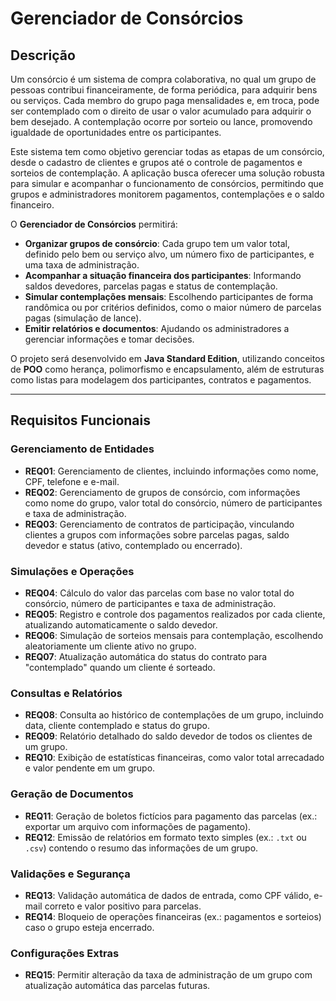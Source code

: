 # **Gerenciador de Consórcios**

## **Descrição**
Um consórcio é um sistema de compra colaborativa, no qual um grupo de pessoas contribui financeiramente, de forma periódica, para adquirir bens ou serviços. Cada membro do grupo paga mensalidades e, em troca, pode ser contemplado com o direito de usar o valor acumulado para adquirir o bem desejado. A contemplação ocorre por sorteio ou lance, promovendo igualdade de oportunidades entre os participantes.

Este sistema tem como objetivo gerenciar todas as etapas de um consórcio, desde o cadastro de clientes e grupos até o controle de pagamentos e sorteios de contemplação. A aplicação busca oferecer uma solução robusta para simular e acompanhar o funcionamento de consórcios, permitindo que grupos e administradores monitorem pagamentos, contemplações e o saldo financeiro.

O **Gerenciador de Consórcios** permitirá:
- **Organizar grupos de consórcio**: Cada grupo tem um valor total, definido pelo bem ou serviço alvo, um número fixo de participantes, e uma taxa de administração.
- **Acompanhar a situação financeira dos participantes**: Informando saldos devedores, parcelas pagas e status de contemplação.
- **Simular contemplações mensais**: Escolhendo participantes de forma randômica ou por critérios definidos, como o maior número de parcelas pagas (simulação de lance).
- **Emitir relatórios e documentos**: Ajudando os administradores a gerenciar informações e tomar decisões.

O projeto será desenvolvido em **Java Standard Edition**, utilizando conceitos de **POO** como herança, polimorfismo e encapsulamento, além de estruturas como listas para modelagem dos participantes, contratos e pagamentos.

---

## **Requisitos Funcionais**

### **Gerenciamento de Entidades**
- **REQ01**: Gerenciamento de clientes, incluindo informações como nome, CPF, telefone e e-mail.
- **REQ02**: Gerenciamento de grupos de consórcio, com informações como nome do grupo, valor total do consórcio, número de participantes e taxa de administração.
- **REQ03**: Gerenciamento de contratos de participação, vinculando clientes a grupos com informações sobre parcelas pagas, saldo devedor e status (ativo, contemplado ou encerrado).

### **Simulações e Operações**
- **REQ04**: Cálculo do valor das parcelas com base no valor total do consórcio, número de participantes e taxa de administração.
- **REQ05**: Registro e controle dos pagamentos realizados por cada cliente, atualizando automaticamente o saldo devedor.
- **REQ06**: Simulação de sorteios mensais para contemplação, escolhendo aleatoriamente um cliente ativo no grupo.
- **REQ07**: Atualização automática do status do contrato para "contemplado" quando um cliente é sorteado.

### **Consultas e Relatórios**
- **REQ08**: Consulta ao histórico de contemplações de um grupo, incluindo data, cliente contemplado e status do grupo.
- **REQ09**: Relatório detalhado do saldo devedor de todos os clientes de um grupo.
- **REQ10**: Exibição de estatísticas financeiras, como valor total arrecadado e valor pendente em um grupo.

### **Geração de Documentos**
- **REQ11**: Geração de boletos fictícios para pagamento das parcelas (ex.: exportar um arquivo com informações de pagamento).
- **REQ12**: Emissão de relatórios em formato texto simples (ex.: `.txt` ou `.csv`) contendo o resumo das informações de um grupo.

### **Validações e Segurança**
- **REQ13**: Validação automática de dados de entrada, como CPF válido, e-mail correto e valor positivo para parcelas.
- **REQ14**: Bloqueio de operações financeiras (ex.: pagamentos e sorteios) caso o grupo esteja encerrado.

### **Configurações Extras**
- **REQ15**: Permitir alteração da taxa de administração de um grupo com atualização automática das parcelas futuras.
